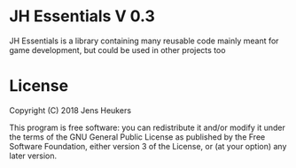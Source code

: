 # JH Essentials V 0.3
JH Essentials is a library containing many reusable code mainly meant for game development, but could be used in other projects too

# License

Copyright (C) 2018  Jens Heukers

This program is free software: you can redistribute it and/or modify
it under the terms of the GNU General Public License as published by
the Free Software Foundation, either version 3 of the License, or
(at your option) any later version.
